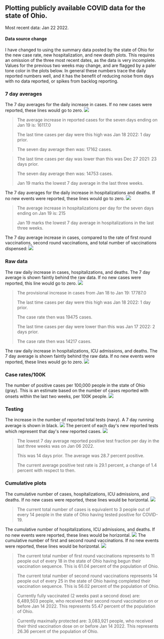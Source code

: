 ## Plotting publicly available COVID data for the state of Ohio. 

Most recent data: Jan 22 2022. 

#### Data source change
I have changed to using the summary data posted by the state of Ohio for the new case rate,
    new hospitalization, and new death plots. This requires an omission of the three most recent dates,
                       as the data is very incomplete. Values for the previous two weeks may change, and are flagged by a paler tone color in the plots below.
                       In general these numbers trace the daily reported numbers well, and it has the benefit
                       of reducing noise from days with no data reported, or spikes from backlog reporting. 

### 7 day averages
The 7 day averages for the daily increase in cases. If no new cases were reported, these lines would go to zero.
![](7dayaverage_cases.png)

>The average increase in reported cases for the seven days ending on Jan 19 is: 16117.0
>
>The last time cases per day were this high was Jan 18 2022: 1 day prior.
>
>The seven day average then was: 17162 cases.

>
>The last time cases per day was lower than this was Dec 27 2021: 23 days prior.
>
>The seven day average then was: 14753 cases.
>
>Jan 19 marks the lowest 7 day average in the last three weeks.

The 7 day averages for the daily increase in hospitalizations and deaths. If no new events were reported, these lines would go to zero.
![](7dayaverage_hospital.png)

>The average increase in hospitalizations per day for the seven days ending on Jan 19 is: 215
>
>Jan 19 marks the lowest 7 day average in hospitalizations in the last three weeks.

The 7 day average increase in cases, compared to the rate of first round vaccinations, second round vaccinations, and total number of vaccinations dispensed:
![](DailyVaccinationsCases.png)

### Raw data
The raw daily increase in cases, hospitalizations, and deaths. The 7 day average is shown faintly behind the raw data. If no new cases were reported, this line would go to zero.
![](DailyCases.png)

>The provisional increase in cases from Jan 18 to Jan 19: 17787.0 
>
>The last time cases per day were this high was Jan 18 2022: 1 day prior. 
>
>The case rate then was 19475 cases.
>
>The last time cases per day were lower than this was Jan 17 2022: 2 days prior. 
>
>The case rate then was 14217 cases.

The raw daily increase in hospitalizations, ICU admissions, and deaths. The 7 day average is shown faintly behind the raw data. If no new events were reported, these lines would go to zero.
![](DailyHospitalizations.png)

### Case rates/100K 

The number of positive cases per 100,000 people in the state of Ohio (gray). This is an estimate based on the number of cases reported with onsets within the last two weeks, per 100K people.
![](7dayaverage_rate.png)
### Testing

The increase in the number of reported total tests (navy). A 7 day running average is shown in black.
![](DailyTests.png)
The percent of each day's new reported tests which represent that day's new reported cases.
![](percentpositive_tests.png)

>The lowest 7 day average reported positive test fraction per day in the last three weeks was on Jan 06 2022.
>
>This was 14 days prior. The average was 28.7 percent positive. 
>
>The current average positive test rate is 29.1 percent, a change of 1.4 percent with respect to then. 

### Cumulative plots
The cumulative number of cases, hospitalizations, ICU admissions, and deaths. If no new cases were reported, these lines would be horizontal.
![](Cases.png)

>The current total number of cases is equivalent to 3 people out of every 14 people in the state of Ohio having tested positive for COVID-19.

The cumulative number of hospitalizations, ICU admissions, and deaths. If no new events were reported, these lines would be horizontal.
![](Hospitalizations.png)
The cumulative number of first and second round vaccinations. If no new events were reported, these lines would be horizontal.
![](Vaccinations.png)

>The current total number of first round vaccinations represents to 11 people out of every 18 in the state of Ohio having begun their vaccination sequence.
>This is 61.04 percent of the population of Ohio.

>The current total number of second round vaccinations represents 14 people out of every 25 in the state of Ohio having completed their vaccination sequence.
>This is 56.02 percent of the population of Ohio.

>Currently fully vaccinated (2 weeks past a second dose) are: 6,489,503 people, who received their second round vaccination on or before Jan 14 2022.
>This represents 55.47 percent of the population of Ohio.

>Currently maximally protected are: 3,083,921 people, who received their third vaccination dose on or before Jan 14 2022.
>This represents 26.36 percent of the population of Ohio.

